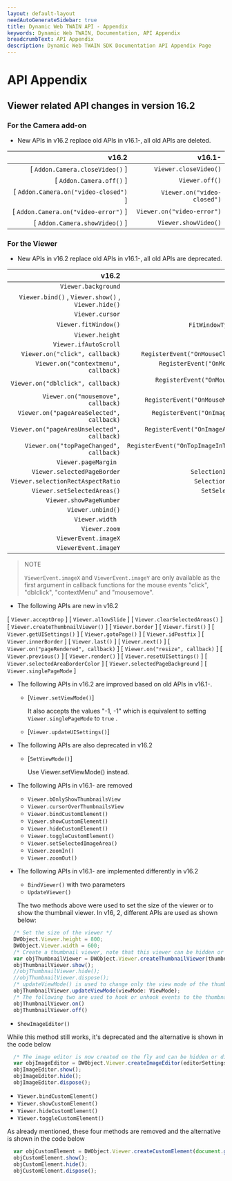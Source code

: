 ```yaml
---
layout: default-layout
needAutoGenerateSidebar: true
title: Dynamic Web TWAIN API - Appendix
keywords: Dynamic Web TWAIN, Documentation, API Appendix
breadcrumbText: API Appendix
description: Dynamic Web TWAIN SDK Documentation API Appendix Page
---
```


# API Appendix

## Viewer related API changes in version 16.2

### For the Camera add-on

* New APIs in v16.2 replace old APIs in v16.1-, all old APIs are deleted.

| v16.2 | v16.1- |
|-:|-:|
| [ `Addon.Camera.closeVideo()` ] | `Viewer.closeVideo()` |
| [ `Addon.Camera.off()` ] | `Viewer.off()` |
| [ `Addon.Camera.on("video-closed")` ] | `Viewer.on("video-closed")` |
| [ `Addon.Camera.on("video-error")` ] | `Viewer.on("video-error")` |
| [ `Addon.Camera.showVideo()` ] | `Viewer.showVideo()` |

### For the Viewer

* New APIs in v16.2 replace old APIs in v16.1-, all old APIs are deprecated.

| v16.2 | v16.1- |
|-:|-:|
| `Viewer.background` | `BackgroundColor` |
| `Viewer.bind()` , `Viewer.show()` , `Viewer.hide()` | `BindViewer()` |
| `Viewer.cursor` | `MouseShape` |
| `Viewer.fitWindow()` | `FitWindowType` , `IfFitWindow` |
| `Viewer.height` | `Height` |
| `Viewer.ifAutoScroll` | `IfAutoScroll` |
| `Viewer.on("click", callback)` | `RegisterEvent("OnMouseClick", callback)` |
| `Viewer.on("contextmenu", callback)` | `RegisterEvent("OnMouseRightClick", callback)` |
| `Viewer.on("dblclick", callback)` | `RegisterEvent("OnMouseDoubleClick", callback)` |
| `Viewer.on("mousemove", callback)` | `RegisterEvent("OnMouseMove", callback)` |
| `Viewer.on("pageAreaSelected", callback)` | `RegisterEvent("OnImageAreaSelected", callback)` |
| `Viewer.on("pageAreaUnselected", callback)` | `RegisterEvent("OnImageAreaDeSelected", callback)` |
| `Viewer.on("topPageChanged", callback)` | `RegisterEvent("OnTopImageInTheViewChanged", callback)` |
| `Viewer.pageMargin ` | `ImageMargin` |
| `Viewer.selectedPageBorder` | `SelectionImageBorderColor` |
| `Viewer.selectionRectAspectRatio` | `SelectionRectAspectRatio` |
| `Viewer.setSelectedAreas()` | `SetSelectedImageArea()` |
| `Viewer.showPageNumber` | `ShowPageNumber` |
| `Viewer.unbind()` | `UnbindView()` |
| `Viewer.width ` | `Width` |
| `Viewer.zoom` | `Zoom` |
| `ViewerEvent.imageX` | `MouseX` |
| `ViewerEvent.imageY` | `MouseY` |

> NOTE
>  
> `ViewerEvent.imageX` and `ViewerEvent.imageY` are only available as the first argument in callback functions for the mouse events "click", "dblclick", "contextMenu" and "mousemove".

* The following APIs are new in v16.2

[ `Viewer.acceptDrop` ]
[ `Viewer.allowSlide` ]
[ `Viewer.clearSelectedAreas()` ]
[ `Viewer.createThumbnailViewer()` ]
[ `Viewer.border` ]
[ `Viewer.first()` ]
[ `Viewer.getUISettings()` ]
[ `Viewer.gotoPage()` ]
[ `Viewer.idPostfix` ]
[ `Viewer.innerBorder` ]
[ `Viewer.last()` ]
[ `Viewer.next()` ]
[ `Viewer.on("pageRendered", callback)` ]
[ `Viewer.on("resize", callback)` ]
[ `Viewer.previous()` ]
[ `Viewer.render()` ]
[ `Viewer.resetUISettings()` ]
[ `Viewer.selectedAreaBorderColor` ]
[ `Viewer.selectedPageBackground` ]
[ `Viewer.singlePageMode` ]

* The following APIs in v16.2 are improved based on old APIs in v16.1-.

  + [`Viewer.setViewMode()`]

    It also accepts the values "-1, -1" which is equivalent to setting `Viewer.singlePageMode` to `true` .

  + [`Viewer.updateUISettings()`]

* The following APIs are also deprecated in v16.2

  + [`SetViewMode()`]

    Use Viewer.setViewMode() instead.

* The following APIs in v16.1- are removed

  + `Viewer.bOnlyShowThumbnailsView`
  + `Viewer.cursorOverThumbnailsView`
  + `Viewer.bindCustomElement()`
  + `Viewer.showCustomElement()`
  + `Viewer.hideCustomElement()`
  + `Viewer.toggleCustomElement()`
  + `Viewer.setSelectedImageArea()`
  + `Viewer.zoomIn()`
  + `Viewer.zoomOut()`

* The following APIs in v16.1- are implemented differently in v16.2  
  + `BindViewer()` with two parameters
  + `UpdateViewer()`

  The two methods above were used to set the size of the viewer or to show the thumbnail viewer. In v16, 2, different APIs are used as shown below:
  

``` javascript
  /* Set the size of the viewer */
  DWObject.Viewer.height = 800;
  DWObject.Viewer.width = 600;
  /* Create a thumbnail viewer, note that this viewer can be hidden or disposed */
  var objThumbnailViewer = DWObject.Viewer.createThumbnailViewer(thumbnailViewerSettings);
  objThumbnailViewer.show();
  //objThumbnailViewer.hide();
  //objThumbnailViewer.dispose();
  /* updateViewMode() is used to change only the view mode of the thumbnail viewer */
  objThumbnailViewer.updateViewMode(viewMode: ViewMode);
  /* The following two are used to hook or unhook events to the thumbnail viewer */
  objThumbnailViewer.on()
  objThumbnailViewer.off()
```

  + `ShowImageEditor()`

  While this method still works, it's deprecated and the alternative is shown in the code below

``` javascript
  /* The image editor is now created on the fly and can be hidden or disposed */
  var objImageEditor = DWObject.Viewer.createImageEditor(editorSettings);
  objImageEditor.show();
  objImageEditor.hide();
  objImageEditor.dispose();
```

  + `Viewer.bindCustomElement()`
  + `Viewer.showCustomElement()`
  + `Viewer.hideCustomElement()`
  + `Viewer.toggleCustomElement()`

  As already mentioned, these four methods are removed and the alternative is shown in the code below

``` javascript
  var objCustomElement = DWObject.Viewer.createCustomElement(document.getElementById("divCustomElement"));
  objCustomElement.show();
  objCustomElement.hide();
  objCustomElement.dispose();
```

